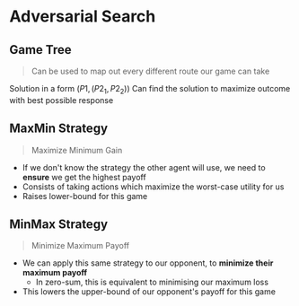 # Adversarial Search

## Game Tree

> Can be used to map out every different route our game can take

Solution in a form $(P1, (P2_1, P2_2))$
Can find the solution to maximize outcome with best possible response

## MaxMin Strategy
> Maximize Minimum Gain

- If we don't know the strategy the other agent will use, we need to **ensure** we get the highest payoff
- Consists of taking actions which maximize the worst-case utility for us
- Raises lower-bound for this game

## MinMax Strategy

> Minimize Maximum Payoff

- We can apply this same strategy to our opponent, to **minimize their maximum payoff**
	- In zero-sum, this is equivalent to minimising our maximum loss
- This lowers the upper-bound of our opponent's payoff for this game
